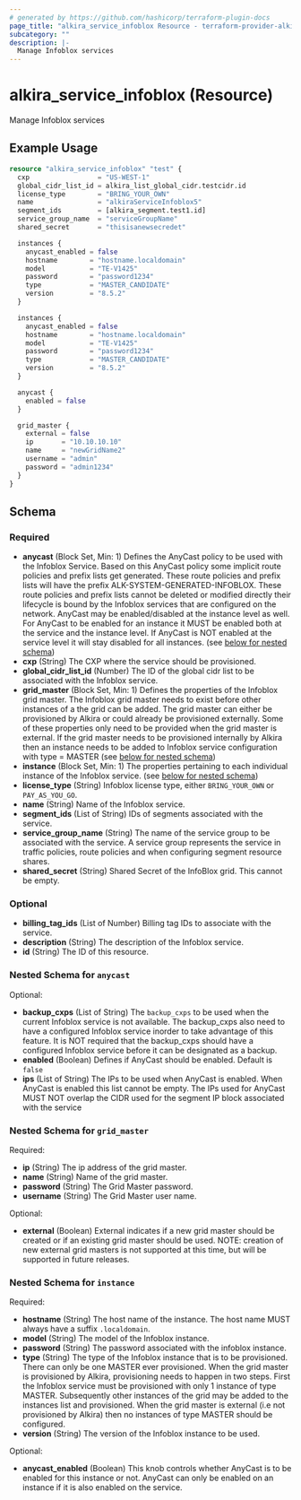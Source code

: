 ```yaml
---
# generated by https://github.com/hashicorp/terraform-plugin-docs
page_title: "alkira_service_infoblox Resource - terraform-provider-alkira"
subcategory: ""
description: |-
  Manage Infoblox services
---
```


# alkira_service_infoblox (Resource)

Manage Infoblox services

## Example Usage

```terraform
resource "alkira_service_infoblox" "test" {
  cxp                 = "US-WEST-1"
  global_cidr_list_id = alkira_list_global_cidr.testcidr.id
  license_type        = "BRING_YOUR_OWN"
  name                = "alkiraServiceInfoblox5"
  segment_ids         = [alkira_segment.test1.id]
  service_group_name  = "serviceGroupName"
  shared_secret       = "thisisanewsecredet"

  instances {
    anycast_enabled = false
    hostname        = "hostname.localdomain"
    model           = "TE-V1425"
    password        = "password1234"
    type            = "MASTER_CANDIDATE"
    version         = "8.5.2"
  }

  instances {
    anycast_enabled = false
    hostname        = "hostname.localdomain"
    model           = "TE-V1425"
    password        = "password1234"
    type            = "MASTER_CANDIDATE"
    version         = "8.5.2"
  }

  anycast {
    enabled = false
  }

  grid_master {
    external = false
    ip       = "10.10.10.10"
    name     = "newGridName2"
    username = "admin"
    password = "admin1234"
  }
}
```

<!-- schema generated by tfplugindocs -->
## Schema

### Required

- **anycast** (Block Set, Min: 1) Defines the AnyCast policy to be used with the Infoblox Service. Based on this AnyCast policy some implicit route policies and prefix lists get generated. These route policies and prefix lists will have the prefix ALK-SYSTEM-GENERATED-INFOBLOX. These route policies and prefix lists cannot be deleted or modified directly their lifecycle is bound by the Infoblox services that are configured on the network. AnyCast may be enabled/disabled at the instance level as well. For AnyCast to be enabled for an instance it MUST be enabled both at the service and the instance level. If AnyCast is NOT enabled at the service level it will stay disabled for all instances. (see [below for nested schema](#nestedblock--anycast))
- **cxp** (String) The CXP where the service should be provisioned.
- **global_cidr_list_id** (Number) The ID of the global cidr list to be associated with the Infoblox service.
- **grid_master** (Block Set, Min: 1) Defines the properties of the Infoblox grid master. The Infoblox grid master needs to exist before other instances of a the grid can be added. The grid master can either be provisioned by Alkira or could already be provisioned externally. Some of these properties only need to be provided when the grid master is external. If the grid master needs to be provisioned internally by Alkira then an instance needs to be added to Infoblox service configuration with type = MASTER (see [below for nested schema](#nestedblock--grid_master))
- **instance** (Block Set, Min: 1) The properties pertaining to each individual instance of the Infoblox service. (see [below for nested schema](#nestedblock--instance))
- **license_type** (String) Infoblox license type, either `BRING_YOUR_OWN` or `PAY_AS_YOU_GO`.
- **name** (String) Name of the Infoblox service.
- **segment_ids** (List of String) IDs of segments associated with the service.
- **service_group_name** (String) The name of the service group to be associated with the service. A service group represents the service in traffic policies, route policies and when configuring segment resource shares.
- **shared_secret** (String) Shared Secret of the InfoBlox grid. This cannot be empty.

### Optional

- **billing_tag_ids** (List of Number) Billing tag IDs to associate with the service.
- **description** (String) The description of the Infoblox service.
- **id** (String) The ID of this resource.

<a id="nestedblock--anycast"></a>
### Nested Schema for `anycast`

Optional:

- **backup_cxps** (List of String) The `backup_cxps` to be used when the current Infoblox service is not available. The backup_cxps also need to have a configured Infoblox service inorder to take advantage of this feature. It is NOT required that the backup_cxps should have a configured Infoblox service before it can be designated as a backup.
- **enabled** (Boolean) Defines if AnyCast should be enabled. Default is `false`
- **ips** (List of String) The IPs to be used when AnyCast is enabled. When AnyCast is enabled this list cannot be empty. The IPs used for AnyCast MUST NOT overlap the CIDR used for the segment IP block associated with the service


<a id="nestedblock--grid_master"></a>
### Nested Schema for `grid_master`

Required:

- **ip** (String) The ip address of the grid master.
- **name** (String) Name of the grid master.
- **password** (String) The Grid Master password.
- **username** (String) The Grid Master user name.

Optional:

- **external** (Boolean) External indicates if a new grid master should be created or if an existing grid master should be used. NOTE: creation of new external grid masters is not supported at this time, but will be supported in future releases.


<a id="nestedblock--instance"></a>
### Nested Schema for `instance`

Required:

- **hostname** (String) The host name of the instance. The host name MUST always have a suffix `.localdomain`.
- **model** (String) The model of the Infoblox instance.
- **password** (String) The password associated with the infoblox instance.
- **type** (String) The type of the Infoblox instance that is to be provisioned. There can only be one MASTER ever provisioned. When the grid master is provisioned by Alkira, provisioning needs to happen in two steps. First the Infoblox service must be provisioned with only 1 instance of type MASTER. Subsequently other instances of the grid may be added to the instances list and provisioned. When the grid master is external (i.e not provisioned by Alkira) then no instances of type MASTER should be configured.
- **version** (String) The version of the Infoblox instance to be used.

Optional:

- **anycast_enabled** (Boolean) This knob controls whether AnyCast is to be enabled for this instance or not. AnyCast can only be enabled on an instance if it is also enabled on the service.


